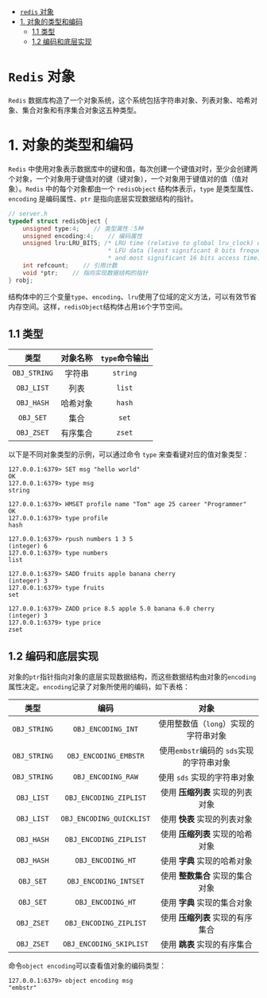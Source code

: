 - [`redis` 对象](#redis-对象)
- [1. 对象的类型和编码](#1-对象的类型和编码)
  - [1.1 类型](#11-类型)
  - [1.2 编码和底层实现](#12-编码和底层实现)

# `Redis` 对象

`Redis` 数据库构造了一个对象系统，这个系统包括字符串对象、列表对象、哈希对象、集合对象和有序集合对象这五种类型。

# 1. 对象的类型和编码

`Redis` 中使用对象表示数据库中的键和值，每次创建一个键值对时，至少会创建两个对象，一个对象用于键值对的键（键对象），一个对象用于键值对的值（值对象）。`Redis` 中的每个对象都由一个 `redisObject` 结构体表示，`type` 是类型属性、`encoding` 是编码属性、`ptr` 是指向底层实现数据结构的指针。

```c
// server.h
typedef struct redisObject {
    unsigned type:4;	// 类型属性：5种
    unsigned encoding:4;    // 编码属性
    unsigned lru:LRU_BITS; /* LRU time (relative to global lru_clock) or
                            * LFU data (least significant 8 bits frequency
                            * and most significant 16 bits access time). */
    int refcount;    // 引用计数
    void *ptr;    // 指向实现数据结构的指针
} robj;
```

结构体中的三个变量`type`、`encoding`、`lru`使用了位域的定义方法，可以有效节省内存空间。这样，`redisObject`结构体占用`16`个字节空间。

## 1.1 类型

|     类型     | 对象名称 | `type`命令输出 |
| :----------: | :------: | :------------: |
| `OBJ_STRING` |  字符串  |    `string`    |
|  `OBJ_LIST`  |   列表   |     `list`     |
|  `OBJ_HASH`  | 哈希对象 |     `hash`     |
|  `OBJ_SET`   |   集合   |     `set`      |
|  `OBJ_ZSET`  | 有序集合 |     `zset`     |

以下是不同对象类型的示例，可以通过命令 `type` 来查看键对应的值对象类型：

```shell
127.0.0.1:6379> SET msg "hello world"
OK
127.0.0.1:6379> type msg
string

127.0.0.1:6379> HMSET profile name "Tom" age 25 career "Programmer"
OK
127.0.0.1:6379> type profile
hash

127.0.0.1:6379> rpush numbers 1 3 5
(integer) 6
127.0.0.1:6379> type numbers
list

127.0.0.1:6379> SADD fruits apple banana cherry
(integer) 3
127.0.0.1:6379> type fruits
set

127.0.0.1:6379> ZADD price 8.5 apple 5.0 banana 6.0 cherry
(integer) 3
127.0.0.1:6379> type price
zset

```

## 1.2 编码和底层实现

对象的`ptr`指针指向对象的底层实现数据结构，而这些数据结构由对象的`encoding`属性决定。`encoding`记录了对象所使用的编码，如下表格：

|     类型     |           编码           |                   对象                   |
| :----------: | :----------------------: | :--------------------------------------: |
| `OBJ_STRING` |    `OBJ_ENCODING_INT`    |   使用整数值（`long`）实现的字符串对象   |
| `OBJ_STRING` |  `OBJ_ENCODING_EMBSTR`   | 使用`embstr`编码的 `sds`实现的字符串对象 |
| `OBJ_STRING` |    `OBJ_ENCODING_RAW`    |       使用 `sds` 实现的字符串对象        |
|  `OBJ_LIST`  |  `OBJ_ENCODING_ZIPLIST`  |     使用 **压缩列表** 实现的列表对象     |
|  `OBJ_LIST`  | `OBJ_ENCODING_QUICKLIST` |       使用 **快表** 实现的列表对象       |
|  `OBJ_HASH`  |  `OBJ_ENCODING_ZIPLIST`  |     使用 **压缩列表** 实现的哈希对象     |
|  `OBJ_HASH`  |    `OBJ_ENCODING_HT`     |       使用 **字典** 实现的哈希对象       |
|  `OBJ_SET`   |  `OBJ_ENCODING_INTSET`   |     使用 **整数集合** 实现的集合对象     |
|  `OBJ_SET`   |    `OBJ_ENCODING_HT`     |       使用 **字典** 实现的集合对象       |
|  `OBJ_ZSET`  |  `OBJ_ENCODING_ZIPLIST`  |     使用 **压缩列表** 实现的有序集合     |
|  `OBJ_ZSET`  | `OBJ_ENCODING_SKIPLIST`  |       使用 **跳表** 实现的有序集合       |

命令`object encoding`可以查看值对象的编码类型：

```shell
127.0.0.1:6379> object encoding msg
"embstr"

```

